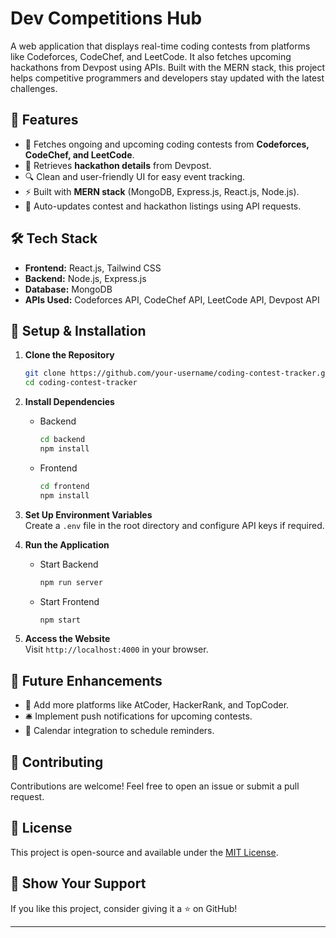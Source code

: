 # Dev Competitions Hub

A web application that displays real-time coding contests from platforms like Codeforces, CodeChef, and LeetCode. It also fetches upcoming hackathons from Devpost using APIs. Built with the MERN stack, this project helps competitive programmers and developers stay updated with the latest challenges.

## 🚀 Features

- 📅 Fetches ongoing and upcoming coding contests from **Codeforces, CodeChef, and LeetCode**.
- 🎯 Retrieves **hackathon details** from Devpost.
- 🔍 Clean and user-friendly UI for easy event tracking.
- ⚡ Built with **MERN stack** (MongoDB, Express.js, React.js, Node.js).
- 🔄 Auto-updates contest and hackathon listings using API requests.

## 🛠️ Tech Stack

- **Frontend:** React.js, Tailwind CSS
- **Backend:** Node.js, Express.js
- **Database:** MongoDB
- **APIs Used:** Codeforces API, CodeChef API, LeetCode API, Devpost API

## 📌 Setup & Installation

1. **Clone the Repository**  
   ```sh
   git clone https://github.com/your-username/coding-contest-tracker.git
   cd coding-contest-tracker
   ```

2. **Install Dependencies**  
   - Backend  
     ```sh
     cd backend
     npm install
     ```
   - Frontend  
     ```sh
     cd frontend
     npm install
     ```

3. **Set Up Environment Variables**  
   Create a `.env` file in the root directory and configure API keys if required.

4. **Run the Application**  
   - Start Backend  
     ```sh
     npm run server
     ```
   - Start Frontend  
     ```sh
     npm start
     ```

5. **Access the Website**  
   Visit `http://localhost:4000` in your browser.

## 🎯 Future Enhancements

- 🔗 Add more platforms like AtCoder, HackerRank, and TopCoder.
- 🛎️ Implement push notifications for upcoming contests.
- 📅 Calendar integration to schedule reminders.

## 🤝 Contributing

Contributions are welcome! Feel free to open an issue or submit a pull request.

## 📄 License

This project is open-source and available under the [MIT License](LICENSE).

## 🌟 Show Your Support

If you like this project, consider giving it a ⭐ on GitHub!

---

